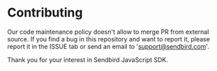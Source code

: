 # Contributing

Our code maintenance policy doesn't allow to merge PR from external source. If you find a bug in this repository and want to report it, please report it in the ISSUE tab or send an email to 'support@sendbird.com'.  

Thank you for your interest in Sendbird JavaScript SDK.
    